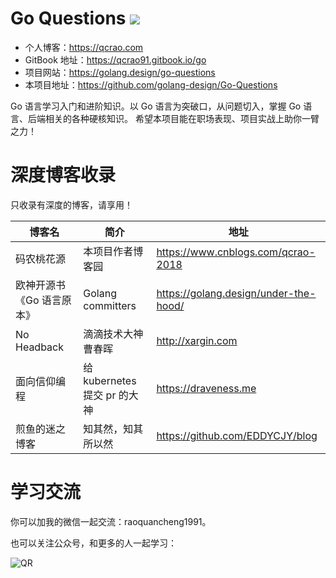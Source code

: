 # Go Questions ![](https://changkun.de/urlstat?mode=github&repo=golang-design/Go-Questions)

- 个人博客：https://qcrao.com
- GitBook 地址：https://qcrao91.gitbook.io/go
- 项目网站：https://golang.design/go-questions
- 本项目地址：https://github.com/golang-design/Go-Questions

Go 语言学习入门和进阶知识。以 Go 语言为突破口，从问题切入，掌握 Go 语言、后端相关的各种硬核知识。
希望本项目能在职场表现、项目实战上助你一臂之力！

# 深度博客收录

只收录有深度的博客，请享用！

|博客名|简介|地址|
|---|---|---|
|码农桃花源|本项目作者博客园|https://www.cnblogs.com/qcrao-2018|
|欧神开源书《Go 语言原本》|Golang committers|https://golang.design/under-the-hood/|
|No Headback|滴滴技术大神曹春晖|http://xargin.com|
|面向信仰编程|给 kubernetes 提交 pr 的大神|https://draveness.me|
|煎鱼的迷之博客|知其然，知其所以然|https://github.com/EDDYCJY/blog|

# 学习交流

你可以加我的微信一起交流：raoquancheng1991。

也可以关注公众号，和更多的人一起学习：

![QR](https://user-images.githubusercontent.com/7698088/57526048-ebb2e280-735e-11e9-98dc-4a2cb060d0df.png)
